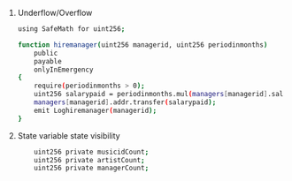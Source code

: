 1. Underflow/Overflow
	```bash
	using SafeMath for uint256;

	function hiremanager(uint256 managerid, uint256 periodinmonths)
        public
        payable
        onlyInEmergency
    {
        require(periodinmonths > 0);
        uint256 salarypaid = periodinmonths.mul(managers[managerid].salary);
        managers[managerid].addr.transfer(salarypaid);
        emit Loghiremanager(managerid);
    }
    ```
2. State variable state visibility
	```bash
	    uint256 private musicidCount;
    	uint256 private artistCount;
    	uint256 private managerCount;
	```
